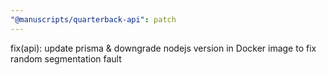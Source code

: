 ```yaml
---
"@manuscripts/quarterback-api": patch
---
```


fix(api): update prisma & downgrade nodejs version in Docker image to fix random segmentation fault
